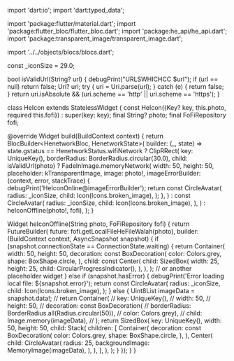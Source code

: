import 'dart:io';
import 'dart:typed_data';

import 'package:flutter/material.dart';
import 'package:flutter_bloc/flutter_bloc.dart';
import 'package:he_api/he_api.dart';
import 'package:transparent_image/transparent_image.dart';

import '../../objects/blocs/blocs.dart';

const _iconSize = 29.0;

bool isValidUrl(String? url) {
  debugPrint("URLSWHICHCC $url");
  if (url == null) return false;
  Uri? uri;
  try {
    uri = Uri.parse(url);
  } catch (e) {
    return false;
  }
  return uri.isAbsolute && (uri.scheme == 'http' || uri.scheme == 'https');
}

class HeIcon extends StatelessWidget {
  const HeIcon({Key? key, this.photo, required this.fofi}) : super(key: key);
  final String? photo;
  final FoFiRepository fofi;

  @override
  Widget build(BuildContext context) {
    return BlocBuilder<HenetworkBloc, HenetworkState>(
      builder: (_, state) => state.gstatus == HenetworkStatus.wifiNetwork
          ? ClipRRect(
              key: UniqueKey(),
              borderRadius: BorderRadius.circular(30.0),
              child: isValidUrl(photo)
                  ? FadeInImage.memoryNetwork(
                      width: 50,
                      height: 50,
                      placeholder: kTransparentImage,
                      image: photo!,
                      imageErrorBuilder: (context, error, stackTrace) {
                        debugPrint('HeIconOnline@imageErrorBuilder');
                        return const CircleAvatar(
                          radius: _iconSize,
                          child: Icon(Icons.broken_image),
                        );
                      },
                    )
                  : const CircleAvatar(
                      radius: _iconSize,
                      child: Icon(Icons.broken_image),
                    ),
            )
          : heIconOffline(photo!, fofi),
    );
  }

  Widget heIconOffline(String photo, FoFiRepository fofi) {
    return FutureBuilder<Uint8List>(
        future: fofi.getLocalFileHeFileWalah(photo),
        builder: (BuildContext context, AsyncSnapshot<Uint8List> snapshot) {
          if (snapshot.connectionState == ConnectionState.waiting) {
            return Container(
              width: 50,
              height: 50,
              decoration: const BoxDecoration(
                color: Colors.grey,
                shape: BoxShape.circle,
              ),
              child: const Center(
                child: SizedBox(
                  width: 25,
                  height: 25,
                  child: CircularProgressIndicator(),
                ),
              ),
            ); // or another placeholder widget
          } else if (snapshot.hasError) {
            debugPrint('Error loading local file: ${snapshot.error}');
            return const CircleAvatar(
              radius: _iconSize,
              child: Icon(Icons.broken_image),
            );
          } else {
            Uint8List imageData = snapshot.data!;
            // return Container(
            //   key: UniqueKey(),
            //   width: 50,
            //   height: 50,
            //   decoration: const BoxDecoration(
            //       borderRadius: BorderRadius.all(Radius.circular(50)),
            //       color: Colors.grey),
            //   child: Image.memory(imageData),
            // );
            return SizedBox(
              key: UniqueKey(),
              width: 50,
              height: 50,
              child: Stack(
                children: [
                  Container(
                    decoration: const BoxDecoration(
                      color: Colors.grey,
                      shape: BoxShape.circle,
                    ),
                  ),
                  Center(
                    child: CircleAvatar(
                      radius: 25,
                      backgroundImage: MemoryImage(imageData),
                    ),
                  ),
                ],
              ),
            );
          }
        });
  }
}
